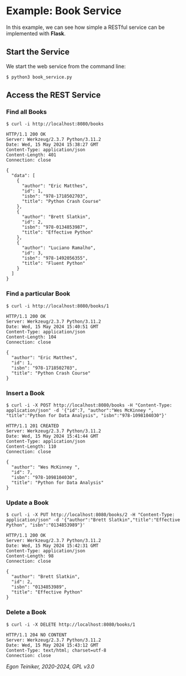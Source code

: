 # Example: Book Service

In this example, we can see how simple a RESTful service can be implemented with
**Flask**.

## Start the Service

We start the web service from the command line:
```
$ python3 book_service.py
```

## Access the REST Service

### Find all Books
```
$ curl -i http://localhost:8080/books

HTTP/1.1 200 OK
Server: Werkzeug/2.3.7 Python/3.11.2
Date: Wed, 15 May 2024 15:38:27 GMT
Content-Type: application/json
Content-Length: 401
Connection: close

{
  "data": [
    {
      "author": "Eric Matthes",
      "id": 1,
      "isbn": "978-1718502703",
      "title": "Python Crash Course"
    },
    {
      "author": "Brett Slatkin",
      "id": 2,
      "isbn": "978-0134853987",
      "title": "Effective Python"
    },
    {
      "author": "Luciano Ramalho",
      "id": 3,
      "isbn": "978-1492056355",
      "title": "Fluent Python"
    }
  ]
}
```

### Find a particular Book
```
$ curl -i http://localhost:8080/books/1

HTTP/1.1 200 OK
Server: Werkzeug/2.3.7 Python/3.11.2
Date: Wed, 15 May 2024 15:40:51 GMT
Content-Type: application/json
Content-Length: 104
Connection: close

{
  "author": "Eric Matthes",
  "id": 1,
  "isbn": "978-1718502703",
  "title": "Python Crash Course"
}
```

### Insert a Book
```
$ curl -i -X POST http://localhost:8080/books -H "Content-Type: application/json" -d '{"id":7, "author":"Wes McKinney ", "title":"Python for Data Analysis", "isbn":"978-1098104030"}'

HTTP/1.1 201 CREATED
Server: Werkzeug/2.3.7 Python/3.11.2
Date: Wed, 15 May 2024 15:41:44 GMT
Content-Type: application/json
Content-Length: 110
Connection: close

{
  "author": "Wes McKinney ",
  "id": 7,
  "isbn": "978-1098104030",
  "title": "Python for Data Analysis"
}
```

### Update a Book
```
$ curl -i -X PUT http://localhost:8080/books/2 -H "Content-Type: application/json" -d '{"author":"Brett Slatkin","title":"Effective Python", "isbn":"0134853989"}'

HTTP/1.1 200 OK
Server: Werkzeug/2.3.7 Python/3.11.2
Date: Wed, 15 May 2024 15:42:31 GMT
Content-Type: application/json
Content-Length: 98
Connection: close

{
  "author": "Brett Slatkin",
  "id": 2,
  "isbn": "0134853989",
  "title": "Effective Python"
}
```

### Delete a Book

```
$ curl -i -X DELETE http://localhost:8080/books/1

HTTP/1.1 204 NO CONTENT
Server: Werkzeug/2.3.7 Python/3.11.2
Date: Wed, 15 May 2024 15:43:12 GMT
Content-Type: text/html; charset=utf-8
Connection: close
```

*Egon Teiniker, 2020-2024, GPL v3.0*
